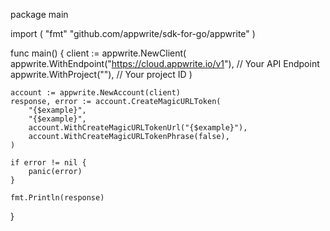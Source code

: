 package main

import (
    "fmt"
	"github.com/appwrite/sdk-for-go/appwrite"
)

func main() {
	client := appwrite.NewClient(
        appwrite.WithEndpoint("https://cloud.appwrite.io/v1"), // Your API Endpoint
        appwrite.WithProject(""), // Your project ID
    )

    account := appwrite.NewAccount(client)
    response, error := account.CreateMagicURLToken(
        "{$example}",
        "{$example}",
        account.WithCreateMagicURLTokenUrl("{$example}"),
        account.WithCreateMagicURLTokenPhrase(false),
    )

    if error != nil {
        panic(error)
    }

    fmt.Println(response)
}

